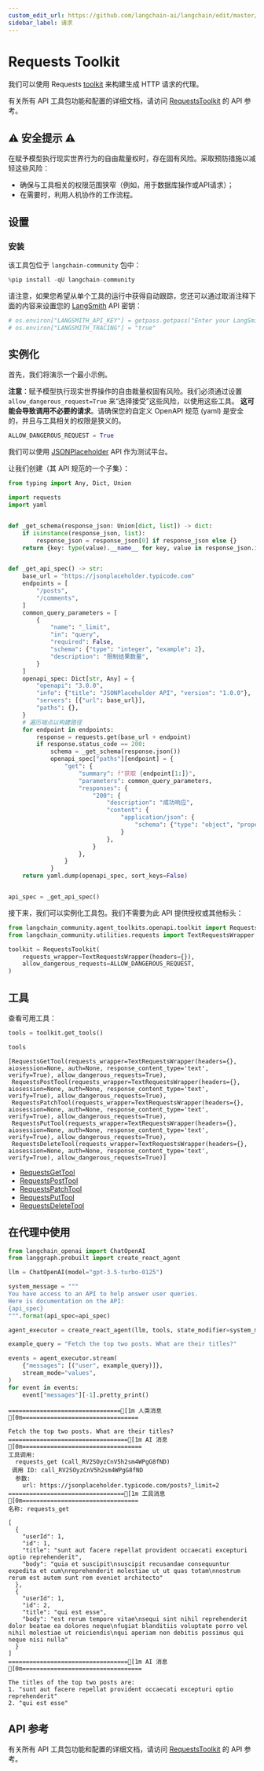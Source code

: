 ```yaml
---
custom_edit_url: https://github.com/langchain-ai/langchain/edit/master/docs/docs/integrations/toolkits/requests.ipynb
sidebar_label: 请求
---
```


# Requests Toolkit

我们可以使用 Requests [toolkit](/docs/concepts/#toolkits) 来构建生成 HTTP 请求的代理。

有关所有 API 工具包功能和配置的详细文档，请访问 [RequestsToolkit](https://api.python.langchain.com/en/latest/agent_toolkits/langchain_community.agent_toolkits.openapi.toolkit.RequestsToolkit.html) 的 API 参考。

## ⚠️ 安全提示 ⚠️
在赋予模型执行现实世界行为的自由裁量权时，存在固有风险。采取预防措施以减轻这些风险：

- 确保与工具相关的权限范围狭窄（例如，用于数据库操作或API请求）；
- 在需要时，利用人机协作的工作流程。

## 设置

### 安装

该工具包位于 `langchain-community` 包中：


```python
%pip install -qU langchain-community
```

请注意，如果您希望从单个工具的运行中获得自动跟踪，您还可以通过取消注释下面的内容来设置您的 [LangSmith](https://docs.smith.langchain.com/) API 密钥：


```python
# os.environ["LANGSMITH_API_KEY"] = getpass.getpass("Enter your LangSmith API key: ")
# os.environ["LANGSMITH_TRACING"] = "true"
```

## 实例化

首先，我们将演示一个最小示例。

**注意**：赋予模型执行现实世界操作的自由裁量权固有风险。我们必须通过设置 `allow_dangerous_request=True` 来“选择接受”这些风险，以使用这些工具。
**这可能会导致调用不必要的请求**。请确保您的自定义 OpenAPI 规范 (yaml) 是安全的，并且与工具相关的权限是狭义的。

```python
ALLOW_DANGEROUS_REQUEST = True
```

我们可以使用 [JSONPlaceholder](https://jsonplaceholder.typicode.com) API 作为测试平台。

让我们创建（其 API 规范的一个子集）：

```python
from typing import Any, Dict, Union

import requests
import yaml


def _get_schema(response_json: Union[dict, list]) -> dict:
    if isinstance(response_json, list):
        response_json = response_json[0] if response_json else {}
    return {key: type(value).__name__ for key, value in response_json.items()}


def _get_api_spec() -> str:
    base_url = "https://jsonplaceholder.typicode.com"
    endpoints = [
        "/posts",
        "/comments",
    ]
    common_query_parameters = [
        {
            "name": "_limit",
            "in": "query",
            "required": False,
            "schema": {"type": "integer", "example": 2},
            "description": "限制结果数量",
        }
    ]
    openapi_spec: Dict[str, Any] = {
        "openapi": "3.0.0",
        "info": {"title": "JSONPlaceholder API", "version": "1.0.0"},
        "servers": [{"url": base_url}],
        "paths": {},
    }
    # 遍历端点以构建路径
    for endpoint in endpoints:
        response = requests.get(base_url + endpoint)
        if response.status_code == 200:
            schema = _get_schema(response.json())
            openapi_spec["paths"][endpoint] = {
                "get": {
                    "summary": f"获取 {endpoint[1:]}",
                    "parameters": common_query_parameters,
                    "responses": {
                        "200": {
                            "description": "成功响应",
                            "content": {
                                "application/json": {
                                    "schema": {"type": "object", "properties": schema}
                                }
                            },
                        }
                    },
                }
            }
    return yaml.dump(openapi_spec, sort_keys=False)


api_spec = _get_api_spec()
```

接下来，我们可以实例化工具包。我们不需要为此 API 提供授权或其他标头：

```python
from langchain_community.agent_toolkits.openapi.toolkit import RequestsToolkit
from langchain_community.utilities.requests import TextRequestsWrapper

toolkit = RequestsToolkit(
    requests_wrapper=TextRequestsWrapper(headers={}),
    allow_dangerous_requests=ALLOW_DANGEROUS_REQUEST,
)
```

## 工具

查看可用工具：


```python
tools = toolkit.get_tools()

tools
```



```output
[RequestsGetTool(requests_wrapper=TextRequestsWrapper(headers={}, aiosession=None, auth=None, response_content_type='text', verify=True), allow_dangerous_requests=True),
 RequestsPostTool(requests_wrapper=TextRequestsWrapper(headers={}, aiosession=None, auth=None, response_content_type='text', verify=True), allow_dangerous_requests=True),
 RequestsPatchTool(requests_wrapper=TextRequestsWrapper(headers={}, aiosession=None, auth=None, response_content_type='text', verify=True), allow_dangerous_requests=True),
 RequestsPutTool(requests_wrapper=TextRequestsWrapper(headers={}, aiosession=None, auth=None, response_content_type='text', verify=True), allow_dangerous_requests=True),
 RequestsDeleteTool(requests_wrapper=TextRequestsWrapper(headers={}, aiosession=None, auth=None, response_content_type='text', verify=True), allow_dangerous_requests=True)]
```


- [RequestsGetTool](https://api.python.langchain.com/en/latest/tools/langchain_community.tools.requests.tool.RequestsGetTool.html)
- [RequestsPostTool](https://api.python.langchain.com/en/latest/tools/langchain_community.tools.requests.tool.RequestsPostTool.html)
- [RequestsPatchTool](https://api.python.langchain.com/en/latest/tools/langchain_community.tools.requests.tool.RequestsPatchTool.html)
- [RequestsPutTool](https://api.python.langchain.com/en/latest/tools/langchain_community.tools.requests.tool.RequestsPutTool.html)
- [RequestsDeleteTool](https://api.python.langchain.com/en/latest/tools/langchain_community.tools.requests.tool.RequestsDeleteTool.html)

## 在代理中使用


```python
from langchain_openai import ChatOpenAI
from langgraph.prebuilt import create_react_agent

llm = ChatOpenAI(model="gpt-3.5-turbo-0125")

system_message = """
You have access to an API to help answer user queries.
Here is documentation on the API:
{api_spec}
""".format(api_spec=api_spec)

agent_executor = create_react_agent(llm, tools, state_modifier=system_message)
```


```python
example_query = "Fetch the top two posts. What are their titles?"

events = agent_executor.stream(
    {"messages": [("user", example_query)]},
    stream_mode="values",
)
for event in events:
    event["messages"][-1].pretty_print()
```
```output
================================[1m 人类消息 [0m=================================

Fetch the top two posts. What are their titles?
==================================[1m AI 消息 [0m==================================
工具调用:
  requests_get (call_RV2SOyzCnV5h2sm4WPgG8fND)
 调用 ID: call_RV2SOyzCnV5h2sm4WPgG8fND
  参数:
    url: https://jsonplaceholder.typicode.com/posts?_limit=2
=================================[1m 工具消息 [0m=================================
名称: requests_get

[
  {
    "userId": 1,
    "id": 1,
    "title": "sunt aut facere repellat provident occaecati excepturi optio reprehenderit",
    "body": "quia et suscipit\nsuscipit recusandae consequuntur expedita et cum\nreprehenderit molestiae ut ut quas totam\nnostrum rerum est autem sunt rem eveniet architecto"
  },
  {
    "userId": 1,
    "id": 2,
    "title": "qui est esse",
    "body": "est rerum tempore vitae\nsequi sint nihil reprehenderit dolor beatae ea dolores neque\nfugiat blanditiis voluptate porro vel nihil molestiae ut reiciendis\nqui aperiam non debitis possimus qui neque nisi nulla"
  }
]
==================================[1m AI 消息 [0m==================================

The titles of the top two posts are:
1. "sunt aut facere repellat provident occaecati excepturi optio reprehenderit"
2. "qui est esse"
```

## API 参考

有关所有 API 工具包功能和配置的详细文档，请访问 [RequestsToolkit](https://api.python.langchain.com/en/latest/agent_toolkits/langchain_community.agent_toolkits.openapi.toolkit.RequestsToolkit.html) 的 API 参考。